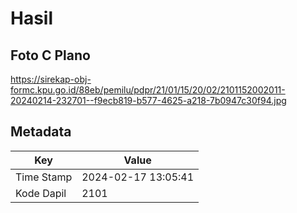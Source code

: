 # Hasil

## Foto C Plano

https://sirekap-obj-formc.kpu.go.id/88eb/pemilu/pdpr/21/01/15/20/02/2101152002011-20240214-232701--f9ecb819-b577-4625-a218-7b0947c30f94.jpg


## Metadata

| Key        | Value               |
| ---------- | ------------------- |
| Time Stamp | 2024-02-17 13:05:41 |
| Kode Dapil | 2101                |



